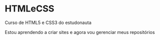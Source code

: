 # HTMLeCSS
 Curso de HTML5 e CSS3 do estudonauta

 Estou aprendendo a criar sites e agora vou gerenciar meus repositórios
